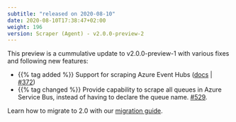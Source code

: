 ```yaml
---
subtitle: "released on 2020-08-10"
date: 2020-08-10T17:38:47+02:00
weight: 196
version: Scraper (Agent) - v2.0.0-preview-2
---
```


This preview is a cummulative update to v2.0.0-preview-1 with various fixes and following new features:

- {{% tag added %}} Support for scraping Azure Event Hubs ([docs](https://promitor.io/configuration/v2.x/metrics/event-hubs)
 | [#372](https://github.com/tomkerkhove/promitor/issues/69))
- {{% tag changed %}} Provide capability to scrape all queues in Azure Service Bus, instead of having to declare the
 queue name. [#529](https://github.com/tomkerkhove/promitor/issues/529).

Learn how to migrate to 2.0 with our [migration guide](https://promitor.io/walkthrough/migrate-from-1.x-to-2.x).
